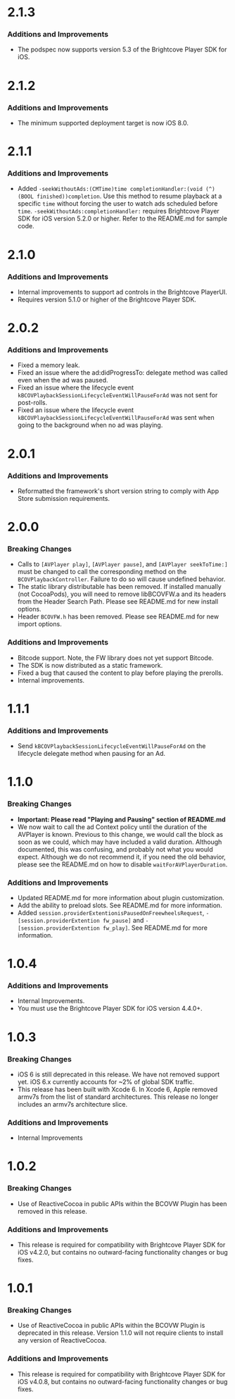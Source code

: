 # 2.1.3
### Additions and Improvements
* The podspec now supports version 5.3 of the Brightcove Player SDK for iOS.

# 2.1.2
### Additions and Improvements
* The minimum supported deployment target is now iOS 8.0.

# 2.1.1
### Additions and Improvements
* Added `-seekWithoutAds:(CMTime)time completionHandler:(void (^)(BOOL finished))completion`. Use this method to resume playback at a specific `time` without forcing the user to watch ads scheduled before `time`. `-seekWithoutAds:completionHandler:` requires Brightcove Player SDK for iOS version 5.2.0 or higher. Refer to the README.md for sample code.

# 2.1.0
### Additions and Improvements
* Internal improvements to support ad controls in the Brightcove PlayerUI.
* Requires version 5.1.0 or higher of the Brightcove Player SDK.

# 2.0.2
### Additions and Improvements
* Fixed a memory leak.
* Fixed an issue where the ad:didProgressTo: delegate method was called even when the ad was paused.
* Fixed an issue where the lifecycle event `kBCOVPlaybackSessionLifecycleEventWillPauseForAd` was not sent for post-rolls.
* Fixed an issue where the lifecycle event `kBCOVPlaybackSessionLifecycleEventWillPauseForAd` was sent when going to the background when no ad was playing.

# 2.0.1
### Additions and Improvements
* Reformatted the framework's short version string to comply with App Store submission requirements.

# 2.0.0
### Breaking Changes
* Calls to `[AVPlayer play]`, `[AVPlayer pause]`, and `[AVPlayer seekToTime:]` must be changed to call the corresponding method on the `BCOVPlaybackController`. Failure to do so will cause undefined behavior.
* The static library distributable has been removed. If installed manually (not CocoaPods), you will need to remove libBCOVFW.a and its headers from the Header Search Path. Please see README.md for new install options.
* Header `BCOVFW.h` has been removed. Please see README.md for new import options.

### Additions and Improvements
* Bitcode support. Note, the FW library does not yet support Bitcode.
* The SDK is now distributed as a static framework.
* Fixed a bug that caused the content to play before playing the prerolls.
* Internal improvements.

# 1.1.1
### Additions and Improvements
* Send `kBCOVPlaybackSessionLifecycleEventWillPauseForAd` on the lifecycle delegate method when pausing for an Ad.

# 1.1.0
### Breaking Changes
* **Important: Please read "Playing and Pausing" section of README.md**
* We now wait to call the ad Context policy until the duration of the AVPlayer is known. Previous to this change, we would call the block as soon as we could, which may have included a valid duration. Although documented, this was confusing, and probably not what you would expect. Although we do not recommend it, if you need the old behavior, please see the README.md on how to disable `waitForAVPlayerDuration`.

### Additions and Improvements
* Updated README.md for more information about plugin customization.
* Add the ability to preload slots. See README.md for more information.
* Added `session.providerExtentionisPausedOnFreewheelsRequest`, `-[session.providerExtention fw_pause]` and `-[session.providerExtention fw_play]`. See README.md for more information.

# 1.0.4
### Additions and Improvements
* Internal Improvements.
* You must use the Brightcove Player SDK for iOS version 4.4.0+.

# 1.0.3
### Breaking Changes
* iOS 6 is still deprecated in this release. We have not removed support yet.  iOS 6.x currently accounts for ~2% of global SDK traffic.
* This release has been built with Xcode 6. In Xcode 6, Apple removed armv7s from the list of standard architectures. This release no longer includes an armv7s architecture slice.

### Additions and Improvements
* Internal Improvements

# 1.0.2

### Breaking Changes
* Use of ReactiveCocoa in public APIs within the BCOVW Plugin has been removed in this release.

### Additions and Improvements
* This release is required for compatibility with Brightcove Player SDK for iOS v4.2.0, but contains no outward-facing functionality changes or bug fixes.

# 1.0.1

### Breaking Changes
* Use of ReactiveCocoa in public APIs within the BCOVW Plugin is deprecated in this release. Version 1.1.0 will not require clients to install any version of ReactiveCocoa.

### Additions and Improvements
* This release is required for compatibility with Brightcove Player SDK for iOS v4.0.8, but contains no outward-facing functionality changes or bug fixes.
